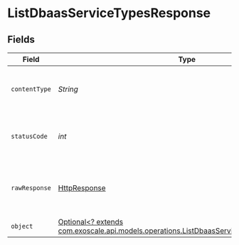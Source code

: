 # ListDbaasServiceTypesResponse


## Fields

| Field                                                                                                                                                    | Type                                                                                                                                                     | Required                                                                                                                                                 | Description                                                                                                                                              |
| -------------------------------------------------------------------------------------------------------------------------------------------------------- | -------------------------------------------------------------------------------------------------------------------------------------------------------- | -------------------------------------------------------------------------------------------------------------------------------------------------------- | -------------------------------------------------------------------------------------------------------------------------------------------------------- |
| `contentType`                                                                                                                                            | *String*                                                                                                                                                 | :heavy_check_mark:                                                                                                                                       | HTTP response content type for this operation                                                                                                            |
| `statusCode`                                                                                                                                             | *int*                                                                                                                                                    | :heavy_check_mark:                                                                                                                                       | HTTP response status code for this operation                                                                                                             |
| `rawResponse`                                                                                                                                            | [HttpResponse<InputStream>](https://docs.oracle.com/en/java/javase/11/docs/api/java.net.http/java/net/http/HttpResponse.html)                            | :heavy_check_mark:                                                                                                                                       | Raw HTTP response; suitable for custom response parsing                                                                                                  |
| `object`                                                                                                                                                 | [Optional<? extends com.exoscale.api.models.operations.ListDbaasServiceTypesResponseBody>](../../models/operations/ListDbaasServiceTypesResponseBody.md) | :heavy_minus_sign:                                                                                                                                       | 200                                                                                                                                                      |